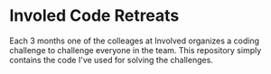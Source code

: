 # Involed Code Retreats
Each 3 months one of the colleages at Involved organizes a coding challenge to challenge everyone in the team. This repository simply contains the code I've used for solving the challenges.
